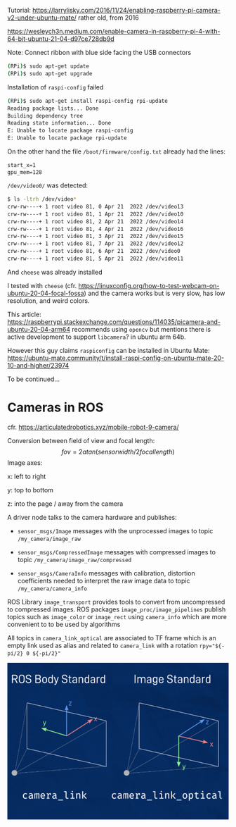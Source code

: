 Tutorial: https://larrylisky.com/2016/11/24/enabling-raspberry-pi-camera-v2-under-ubuntu-mate/ rather old, from 2016

https://wesleych3n.medium.com/enable-camera-in-raspberry-pi-4-with-64-bit-ubuntu-21-04-d97ce728db9d

Note: Connect ribbon with blue side facing the USB connectors

```bash
(RPi)$ sudo apt-get update
(RPi)$ sudo apt-get upgrade
```

Installation of `raspi-config` failed

```bash
(RPi)$ sudo apt-get install raspi-config rpi-update
Reading package lists... Done
Building dependency tree       
Reading state information... Done
E: Unable to locate package raspi-config
E: Unable to locate package rpi-update
```

On the other hand the file `/boot/firmware/config.txt` already had the lines:

```
start_x=1
gpu_mem=128
```

`/dev/video0/` was detected:

```bash
$ ls -ltrh /dev/video*
crw-rw----+ 1 root video 81, 0 Apr 21  2022 /dev/video13
crw-rw----+ 1 root video 81, 1 Apr 21  2022 /dev/video10
crw-rw----+ 1 root video 81, 2 Apr 21  2022 /dev/video14
crw-rw----+ 1 root video 81, 4 Apr 21  2022 /dev/video16
crw-rw----+ 1 root video 81, 3 Apr 21  2022 /dev/video15
crw-rw----+ 1 root video 81, 7 Apr 21  2022 /dev/video12
crw-rw----+ 1 root video 81, 6 Apr 21  2022 /dev/video0
crw-rw----+ 1 root video 81, 5 Apr 21  2022 /dev/video11

```

And `cheese` was already installed

I tested with `cheese`  (cfr. https://linuxconfig.org/how-to-test-webcam-on-ubuntu-20-04-focal-fossa) and the camera works but is very slow, has low resolution, and weird colors.

This article: https://raspberrypi.stackexchange.com/questions/114035/picamera-and-ubuntu-20-04-arm64 recommends using `opencv` but mentions there is active development to support `libcamera`? in ubuntu arm 64b.

However this guy claims `raspiconfig` can be installed in Ubuntu Mate: https://ubuntu-mate.community/t/install-raspi-config-on-ubuntu-mate-20-10-and-higher/23974

To be continued... 

# Cameras in ROS

cfr. https://articulatedrobotics.xyz/mobile-robot-9-camera/

Conversion between field of view and focal length:
$$
fov = 2 atan (sensorwidth/2 focallength)
$$
Image axes: 

x: left to right

y: top to bottom

z: into the page / away from the camera

A driver node talks to the camera hardware and publishes:

* `sensor_msgs/Image` messages with the unprocessed images to topic `/my_camera/image_raw` 
*  `sensor_msgs/CompressedImage` messages with compressed images to topic `/my_camera/image_raw/compressed`

*  `sensor_msgs/CameraInfo` messages with calibration, distortion coefficients needed to interpret the raw image data to topic `/my_camera/camera_info` 

ROS Library `image_transport` provides tools to convert from uncompressed to compressed images. ROS packages `image_proc/image_pipelines` publish topics such as `image_color` or `image_rect` using `camera_info` which are more convenient to to be used by algorithms

All topics in `camera_link_optical` are associated to TF frame which is an empty link used as alias and related to `camera_link` with a rotation `rpy="${-pi/2} 0 ${-pi/2}"`

![](./assets/images/camera_axes_ROS.png)
